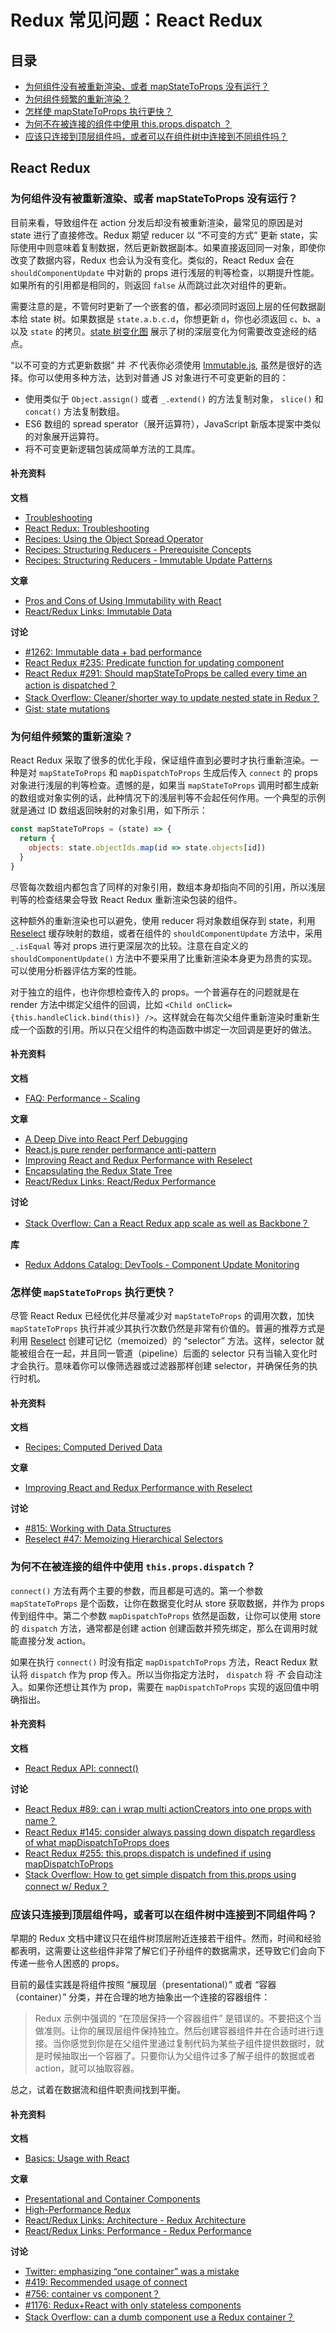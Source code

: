 # Redux 常见问题：React Redux

## 目录

- [为何组件没有被重新渲染、或者 mapStateToProps 没有运行？](#react-not-rerendering)
- [为何组件频繁的重新渲染？](#react-rendering-too-often)
- [怎样使 mapStateToProps 执行更快？](#react-mapstate-speed)
- [为何不在被连接的组件中使用 this.props.dispatch ？](#react-props-dispatch)
- [应该只连接到顶层组件吗，或者可以在组件树中连接到不同组件吗？](#react-multiple-components)

## React Redux

<a id="react-not-rerendering"></a>
### 为何组件没有被重新渲染、或者 mapStateToProps 没有运行？

目前来看，导致组件在 action 分发后却没有被重新渲染，最常见的原因是对 state 进行了直接修改。Redux 期望 reducer 以 “不可变的方式” 更新 state，实际使用中则意味着复制数据，然后更新数据副本。如果直接返回同一对象，即使你改变了数据内容，Redux 也会认为没有变化。类似的，React Redux 会在 `shouldComponentUpdate` 中对新的 props 进行浅层的判等检查，以期提升性能。如果所有的引用都是相同的，则返回 `false` 从而跳过此次对组件的更新。

需要注意的是，不管何时更新了一个嵌套的值，都必须同时返回上层的任何数据副本给 state 树。如果数据是 `state.a.b.c.d`，你想更新 `d`，你也必须返回 `c`、`b`、`a` 以及 `state` 的拷贝。[state 树变化图](http://arqex.com/wp-content/uploads/2015/02/trees.png) 展示了树的深层变化为何需要改变途经的结点。

“以不可变的方式更新数据” 并 *不* 代表你必须使用 [Immutable.js](https://facebook.github.io/immutable-js/), 虽然是很好的选择。你可以使用多种方法，达到对普通 JS 对象进行不可变更新的目的：

- 使用类似于 `Object.assign()` 或者 `_.extend()` 的方法复制对象， `slice()` 和 `concat()` 方法复制数组。
- ES6 数组的 spread sperator（展开运算符），JavaScript 新版本提案中类似的对象展开运算符。
- 将不可变更新逻辑包装成简单方法的工具库。

#### 补充资料

**文档**
- [Troubleshooting](Troubleshooting.md)
- [React Redux: Troubleshooting](https://github.com/reactjs/react-redux/blob/master/docs/troubleshooting.md)
- [Recipes: Using the Object Spread Operator](/docs/recipes/UsingObjectSpreadOperator.md)
- [Recipes: Structuring Reducers - Prerequisite Concepts](/docs/recipes/reducers/PrerequisiteConcepts.md)
- [Recipes: Structuring Reducers - Immutable Update Patterns](/docs/recipes/reducers/ImmutableUpdatePatterns.md)

**文章**

- [Pros and Cons of Using Immutability with React](http://reactkungfu.com/2015/08/pros-and-cons-of-using-immutability-with-react-js/)
- [React/Redux Links: Immutable Data](https://github.com/markerikson/react-redux-links/blob/master/immutable-data.md)

**讨论**
- [#1262: Immutable data + bad performance](https://github.com/reactjs/redux/issues/1262)
- [React Redux #235: Predicate function for updating component](https://github.com/reactjs/react-redux/issues/235)
- [React Redux #291: Should mapStateToProps be called every time an action is dispatched？](https://github.com/reactjs/react-redux/issues/291)
- [Stack Overflow: Cleaner/shorter way to update nested state in Redux？](http://stackoverflow.com/questions/35592078/cleaner-shorter-way-to-update-nested-state-in-redux)
- [Gist: state mutations](https://gist.github.com/amcdnl/7d93c0c67a9a44fe5761#gistcomment-1706579)

<a id="react-rendering-too-often"></a>
### 为何组件频繁的重新渲染？

React Redux 采取了很多的优化手段，保证组件直到必要时才执行重新渲染。一种是对 `mapStateToProps` 和 `mapDispatchToProps` 生成后传入 `connect` 的 props 对象进行浅层的判等检查。遗憾的是，如果当 `mapStateToProps` 调用时都生成新的数组或对象实例的话，此种情况下的浅层判等不会起任何作用。一个典型的示例就是通过 ID 数组返回映射的对象引用，如下所示：

```js
const mapStateToProps = (state) => {
  return {
    objects: state.objectIds.map(id => state.objects[id])
  }
}
```

尽管每次数组内都包含了同样的对象引用，数组本身却指向不同的引用，所以浅层判等的检查结果会导致 React Redux 重新渲染包装的组件。

这种额外的重新渲染也可以避免，使用 reducer 将对象数组保存到 state，利用 [Reselect](https://github.com/reactjs/reselect) 缓存映射的数组，或者在组件的 `shouldComponentUpdate` 方法中，采用 `_.isEqual` 等对 props 进行更深层次的比较。注意在自定义的 `shouldComponentUpdate()` 方法中不要采用了比重新渲染本身更为昂贵的实现。可以使用分析器评估方案的性能。

对于独立的组件，也许你想检查传入的 props。一个普遍存在的问题就是在 render 方法中绑定父组件的回调，比如 `<Child onClick={this.handleClick.bind(this)} />`。这样就会在每次父组件重新渲染时重新生成一个函数的引用。所以只在父组件的构造函数中绑定一次回调是更好的做法。

#### 补充资料

**文档**

- [FAQ: Performance - Scaling](/docs/faq/Performance.md#performance-scaling)

**文章**

- [A Deep Dive into React Perf Debugging](http://benchling.engineering/deep-dive-react-perf-debugging/)
- [React.js pure render performance anti-pattern](https://medium.com/@esamatti/react-js-pure-render-performance-anti-pattern-fb88c101332f)
- [Improving React and Redux Performance with Reselect](http://blog.rangle.io/react-and-redux-performance-with-reselect/)
- [Encapsulating the Redux State Tree](http://randycoulman.com/blog/2016/09/13/encapsulating-the-redux-state-tree/)
- [React/Redux Links: React/Redux Performance](https://github.com/markerikson/react-redux-links/blob/master/react-performance.md)

**讨论**
- [Stack Overflow: Can a React Redux app scale as well as Backbone？](http://stackoverflow.com/questions/34782249/can-a-react-redux-app-really-scale-as-well-as-say-backbone-even-with-reselect)

**库**

- [Redux Addons Catalog: DevTools - Component Update Monitoring](https://github.com/markerikson/redux-ecosystem-links/blob/master/devtools.md#component-update-monitoring)

<a id="react-mapstate-speed"></a>
### 怎样使 `mapStateToProps` 执行更快？

尽管 React Redux 已经优化并尽量减少对 `mapStateToProps` 的调用次数，加快 `mapStateToProps` 执行并减少其执行次数仍然是非常有价值的。普遍的推荐方式是利用 [Reselect](https://github.com/reactjs/reselect) 创建可记忆（memoized）的 “selector” 方法。这样，selector 就能被组合在一起，并且同一管道（pipeline）后面的 selector 只有当输入变化时才会执行。意味着你可以像筛选器或过滤器那样创建 selector，并确保任务的执行时机。

#### 补充资料

**文档**
- [Recipes: Computed Derived Data](/docs/recipes/ComputingDerivedData.md)

**文章**

- [Improving React and Redux Performance with Reselect](http://blog.rangle.io/react-and-redux-performance-with-reselect/)

**讨论**
- [#815: Working with Data Structures](https://github.com/reactjs/redux/issues/815)
- [Reselect #47: Memoizing Hierarchical Selectors](https://github.com/reactjs/reselect/issues/47)

<a id="react-props-dispatch"></a>
### 为何不在被连接的组件中使用 `this.props.dispatch`？

`connect()` 方法有两个主要的参数，而且都是可选的。第一个参数 `mapStateToProps` 是个函数，让你在数据变化时从 store 获取数据，并作为 props 传到组件中。第二个参数 `mapDispatchToProps` 依然是函数，让你可以使用 store 的 `dispatch` 方法，通常都是创建 action 创建函数并预先绑定，那么在调用时就能直接分发 action。

如果在执行 `connect()` 时没有指定 `mapDispatchToProps` 方法，React Redux 默认将 `dispatch` 作为 prop 传入。所以当你指定方法时， `dispatch` 将 *不* 会自动注入。如果你还想让其作为 prop，需要在 `mapDispatchToProps` 实现的返回值中明确指出。

#### 补充资料

**文档**
- [React Redux API: connect()](https://github.com/reactjs/react-redux/blob/master/docs/api.md#connectmapstatetoprops-mapdispatchtoprops-mergeprops-options)

**讨论**
- [React Redux #89: can i wrap multi actionCreators into one props with name？](https://github.com/reactjs/react-redux/issues/89)
- [React Redux #145: consider always passing down dispatch regardless of what mapDispatchToProps does](https://github.com/reactjs/react-redux/issues/145)
- [React Redux #255: this.props.dispatch is undefined if using mapDispatchToProps](https://github.com/reactjs/react-redux/issues/255)
- [Stack Overflow: How to get simple dispatch from this.props using connect w/ Redux？](http://stackoverflow.com/questions/34458261/how-to-get-simple-dispatch-from-this-props-using-connect-w-redux/34458710])

<a id="react-multiple-components"></a>
### 应该只连接到顶层组件吗，或者可以在组件树中连接到不同组件吗？

早期的 Redux 文档中建议只在组件树顶层附近连接若干组件。然而，时间和经验都表明，这需要让这些组件非常了解它们子孙组件的数据需求，还导致它们会向下传递一些令人困惑的 props。

目前的最佳实践是将组件按照 “展现层（presentational）” 或者 “容器（container）” 分类，并在合理的地方抽象出一个连接的容器组件：

> Redux 示例中强调的 “在顶层保持一个容器组件” 是错误的。不要把这个当做准则。让你的展现层组件保持独立。然后创建容器组件并在合适时进行连接。当你感觉到你是在父组件里通过复制代码为某些子组件提供数据时，就是时候抽取出一个容器了。只要你认为父组件过多了解子组件的数据或者 action，就可以抽取容器。

总之，试着在数据流和组件职责间找到平衡。

#### 补充资料

**文档**
- [Basics: Usage with React](basics/UsageWithReact.md)

**文章**

- [Presentational and Container Components](https://medium.com/@dan_abramov/smart-and-dumb-components-7ca2f9a7c7d0)
- [High-Performance Redux](http://somebody32.github.io/high-performance-redux/)
- [React/Redux Links: Architecture - Redux Architecture](https://github.com/markerikson/react-redux-links/blob/master/react-redux-architecture.md#redux-architecture)
- [React/Redux Links: Performance - Redux Performance](https://github.com/markerikson/react-redux-links/blob/master/react-performance.md#redux-performance)

**讨论**

- [Twitter: emphasizing “one container” was a mistake](https://twitter.com/dan_abramov/status/668585589609005056)
- [#419: Recommended usage of connect](https://github.com/reactjs/redux/issues/419)
- [#756: container vs component？](https://github.com/reactjs/redux/issues/756)
- [#1176: Redux+React with only stateless components](https://github.com/reactjs/redux/issues/1176)
- [Stack Overflow: can a dumb component use a Redux container？](http://stackoverflow.com/questions/34992247/can-a-dumb-component-use-render-redux-container-component)


